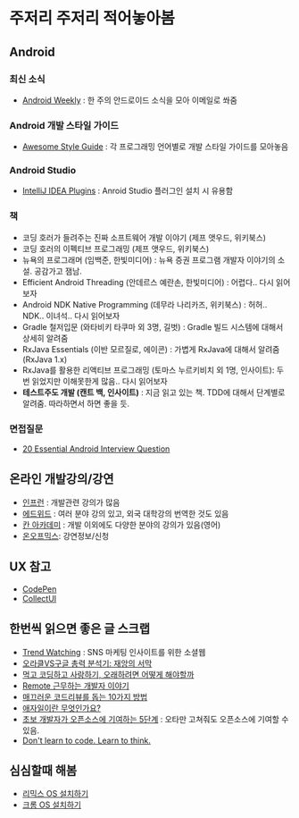 # 주저리 주저리 적어놓아봄



## Android 
### 최신 소식
 * [Android Weekly][android-weekly] : 한 주의 안드로이드 소식을 모아 이메일로 쏴줌
### Android 개발 스타일 가이드
 * [Awesome Style Guide][awesome-style-guide] : 각 프로그래밍 언어별로 개발 스타일 가이드를 모아놓음
### Android Studio
 * [IntelliJ IDEA Plugins][intellij-idea-plugins] : Anroid Studio 플러그인 설치 시 유용함
### 책
 * 코딩 호러가 들려주는 진짜 소프트웨어 개발 이야기 (제프 앳우드, 위키북스)
 * 코딩 호러의 이펙티브 프로그래밍 (제프 앳우드, 위키북스)
 * 뉴욕의 프로그래머 (임백준, 한빛미디어) : 뉴욕 증권 프로그램 개발자 이야기의 소설. 공감가고 잼남.
 * Efficient Android Threading (안데르스 예란손, 한빛미디어) : 어렵다.. 다시 읽어보자
 * Android NDK Native Programming (데무라 나리카즈, 위키북스) : 허허.. NDK.. 이녀석.. 다시 읽어보자
 * Gradle 철저입문 (와타비키 타쿠마 외 3명, 길벗) : Gradle 빌드 시스템에 대해서 상세히 알려줌
 * RxJava Essentials (이반 모르질로, 에이콘) : 가볍게 RxJava에 대해서 알려줌(RxJava 1.x)
 * RxJava를 활용한 리액티브 프로그래밍 (토마스 누르키비치 외 1명, 인사이트): 두번 읽었지만 이해못한게 많음.. 다시 읽어보자
 * **테스트주도 개발 (캔트 백, 인사이트)** : 지금 읽고 있는 책. TDD에 대해서 단계별로 알려줌. 따라하면서 하면 좋을 듯.
### 면접질문
 * [20 Essential Android Interview Question][android-interview-question-20]
 
## 온라인 개발강의/강연
 * [인프런][inf-learn] : 개발관련 강의가 많음
 * [에드위드][edwith] : 여러 분야 강의 있고, 외국 대학강의 번역한 것도 있음
 * [칸 아카데미][khan-academy] : 개발 이외에도 다양한 분야의 강의가 있음(영어)
 * [온오프믹스][on-off-mix]: 강연정보/신청

## UX 참고
 * [CodePen][code-pen]
 * [CollectUI][collect-ui]
 
## 한번씩 읽으면 좋은 글 스크랩
 * [Trend Watching][trend-waching] : SNS 마케팅 인사이트를 위한 소셜웹
 * [오라클VS구글 총력 분석기: 재앙의 서막][google-vs-oracle]
 * [먹고 코딩하고 사랑하기, 오래하려면 어떻게 해야할까][ksug]
 * [Remote 근무하는 개발자 이야기][remote-worker]
 * [매끄러운 코드리뷰를 돕는 10가지 방법][code-review-10]
 * [애자일이란 무엇인가요?][what-is-agile]
 * [초보 개발자가 오픈소스에 기여하는 5단계][how-contribute-opensource] : 오타만 고쳐줘도 오픈소스에 기여할 수 있음.
 * [Don't learn to code. Learn to think.][learn-to-think] 
  
## 심심할때 해봄
 * [리믹스 OS 설치하기][remix-os]
 * [크롬 OS 설치하기][chrome-os]
 
 
 [inf-learn]: https://www.inflearn.com
 [android-weekly]: http://androidweekly.net/
 [awesome-style-guide]: https://github.com/kciter/awesome-style-guide#android
 [code-pen]: http://codepen.io/
 [collect-ui]: http://collectui.com/
 [khan-academy]: https://www.khanacademy.org/computing/computer-programming
 [trend-waching]: https://trendw.kr/
 [on-off-mix]:  http://www.onoffmix.com/
 [intellij-idea-plugins]: https://plugins.jetbrains.com/plugin/7658?pr=idea
 [ksug]: https://jojoldu.tistory.com/24
 [edwith]: https://www.edwith.org
 [remix-os]:http://www.techsuda.com/archives/3700
 [chrome-os]: http://biz.chosun.com/site/data/html_dir/2016/04/18/2016041801496.html
 [remote-worker]: http://www.bloter.net/archives/246523
 [code-review-10]: http://www.bloter.net/archives/238819
 [google-vs-oracle]: http://www.ddanzi.com/ddanziNews/71710315
 [android-interview-question-20]: http://www.toptal.com/android/interview-questions
 [what-is-agile]: https://brunch.co.kr/@insuk/5
 [how-contribute-opensource]: http://www.bloter.net/archives/197960
 [learn-to-think]: https://medium.com/@cookatrice/dont-learn-to-code-learn-to-think-de4c2c774bc4
